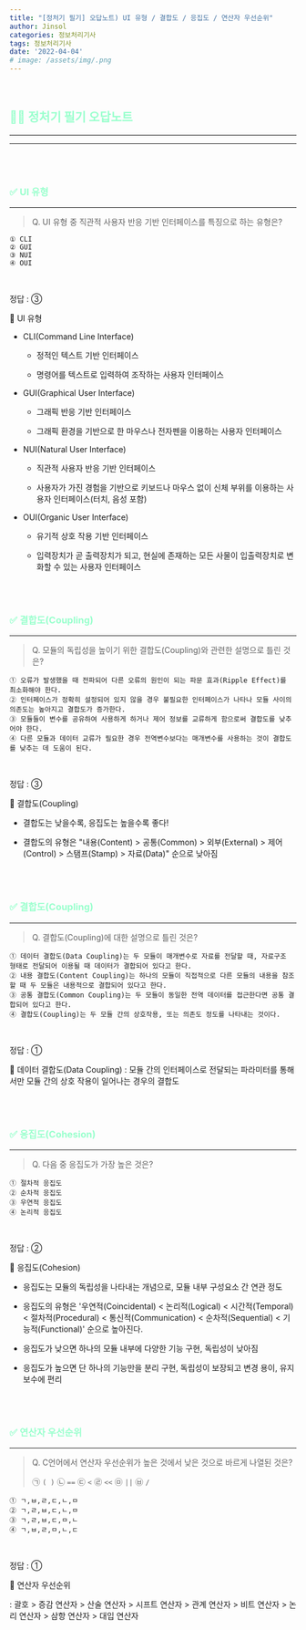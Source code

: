 ```yaml
---
title: "[정처기 필기] 오답노트) UI 유형 / 결합도 / 응집도 / 연산자 우선순위"
author: Jinsol
categories: 정보처리기사
tags: 정보처리기사
date: '2022-04-04'
# image: /assets/img/.png
---
```


<br>

## <span style="color:#99FFCD">**🤷‍♀️ 정처기 필기 오답노트**</span>
<hr>
<hr>

<br>
<br>

### <span style="color:#99FFCD">**✅ UI 유형**</span>
<hr>

> Q. UI 유형 중 직관적 사용자 반응 기반 인터페이스를 특징으로 하는 유형은?

    ① CLI
    ② GUI
    ③ NUI
    ④ OUI

<br>

정답 : ③

🔎 UI 유형 

- CLI(Command Line Interface)

    - 정적인 텍스트 기반 인터페이스

    - 명령어를 텍스트로 입력하여 조작하는 사용자 인터페이스

- GUI(Graphical User Interface)

    - 그래픽 반응 기반 인터페이스

    - 그래픽 환경을 기반으로 한 마우스나 전자펜을 이용하는 사용자 인터페이스

- NUI(Natural User Interface)

    - 직관적 사용자 반응 기반 인터페이스

    - 사용자가 가진 경험을 기반으로 키보드나 마우스 없이 신체 부위를 이용하는 사용자 인터페이스(터치, 음성 포함)

- OUI(Organic User Interface)

    - 유기적 상호 작용 기반 인터페이스

    - 입력장치가 곧 출력장치가 되고, 현실에 존재하는 모든 사물이 입출력장치로 변화할 수 있는 사용자 인터페이스
    
<br>
<br>

### <span style="color:#99FFCD">**✅ 결합도(Coupling)**</span>
<hr>

> Q. 모듈의 독립성을 높이기 위한 결합도(Coupling)와 관련한 설명으로 틀린 것은?

    ① 오류가 발생했을 때 전파되어 다른 오류의 원인이 되는 파문 효과(Ripple Effect)를 최소화해야 한다.
    ② 인터페이스가 정확히 설정되어 있지 않을 경우 불필요한 인터페이스가 나타나 모듈 사이의 의존도는 높아지고 결합도가 증가한다.
    ③ 모듈들이 변수를 공유하여 사용하게 하거나 제어 정보를 교류하게 함으로써 결합도를 낮추어야 한다. 
    ④ 다른 모듈과 데이터 교류가 필요한 경우 전역변수보다는 매개변수를 사용하는 것이 결합도를 낮추는 데 도움이 된다.

<br>

정답 : ③

🔎 결합도(Coupling)

- 결합도는 낮을수록, 응집도는 높을수록 좋다!

- 결합도의 유형은 "내용(Content) > 공통(Common) > 외부(External) > 제어(Control) > 스탬프(Stamp) > 자료(Data)" 순으로 낮아짐
    
<br>
<br>

### <span style="color:#99FFCD">**✅ 결합도(Coupling)**</span>
<hr>

> Q. 결합도(Coupling)에 대한 설명으로 틀린 것은?

    ① 데이터 결합도(Data Coupling)는 두 모듈이 매개변수로 자료를 전달할 때, 자료구조 형태로 전달되어 이용될 때 데이터가 결합되어 있다고 한다.
    ② 내용 결합도(Content Coupling)는 하나의 모듈이 직접적으로 다른 모듈의 내용을 참조할 때 두 모듈은 내용적으로 결합되어 있다고 한다.
    ③ 공통 결합도(Common Coupling)는 두 모듈이 동일한 전역 데이터를 접근한다면 공통 결합되어 있다고 한다.
    ④ 결합도(Coupling)는 두 모듈 간의 상호작용, 또는 의존도 정도를 나타내는 것이다.

<br>

정답 : ①

🔎 데이터 결합도(Data Coupling) : 모듈 간의 인터페이스로 전달되는 파라미터를 통해서만 모듈 간의 상호 작용이 일어나는 경우의 결합도
    
<br>
<br>

### <span style="color:#99FFCD">**✅ 응집도(Cohesion)**</span>
<hr>

> Q. 다음 중 응집도가 가장 높은 것은?

    ① 절차적 응집도
    ② 순차적 응집도
    ③ 우연적 응집도
    ④ 논리적 응집도

<br>

정답 : ②

🔎 응집도(Cohesion)

- 응집도는 모듈의 독립성을 나타내는 개념으로, 모듈 내부 구성요소 간 연관 정도

- 응집도의 유형은 '우연적(Coincidental) < 논리적(Logical) < 시간적(Temporal) < 절차적(Procedural) < 통신적(Communication) < 순차적(Sequential) < 기능적(Functional)' 순으로 높아진다.

- 응집도가 낮으면 하나의 모듈 내부에 다양한 기능 구현, 독립성이 낮아짐

- 응집도가 높으면 단 하나의 기능만을 분리 구현, 독립성이 보장되고 변경 용이, 유지보수에 편리
    
<br>
<br>

### <span style="color:#99FFCD">**✅ 연산자 우선순위**</span>
<hr>

> Q. C언어에서 연산자 우선순위가 높은 것에서 낮은 것으로 바르게 나열된 것은?
>
> ㉠ `( )` ㉡ `==` ㉢ `<`
> ㉣ `<<` ㉤ `||` ㉥ `/`

    ① ㄱ,ㅂ,ㄹ,ㄷ,ㄴ,ㅁ
    ② ㄱ,ㄹ,ㅂ,ㄷ,ㄴ,ㅁ
    ③ ㄱ,ㄹ,ㅂ,ㄷ,ㅁ,ㄴ
    ④ ㄱ,ㅂ,ㄹ,ㅁ,ㄴ,ㄷ

<br>

정답 : ①

🔎 연산자 우선순위

: 괄호 > 증감 연산자 > 산술 연산자 > 시프트 연산자 > 관계 연산자 > 비트 연산자 > 논리 연산자 > 삼항 연산자 > 대입 연산자